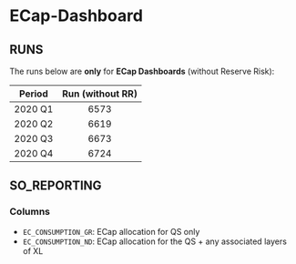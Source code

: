 # ECap-Dashboard
## RUNS

The runs below are **only** for **ECap Dashboards** (without Reserve Risk):

| Period | Run (without RR) |
|:------:|:---:|
|2020 Q1 | 6573|
|2020 Q2 | 6619|
|2020 Q3 | 6673|
|2020 Q4 | 6724|

## SO_REPORTING
### Columns
- `EC_CONSUMPTION_GR`: ECap allocation for QS only
- `EC_CONSUMPTION_ND`: ECap allocation for the QS + any associated layers of XL
